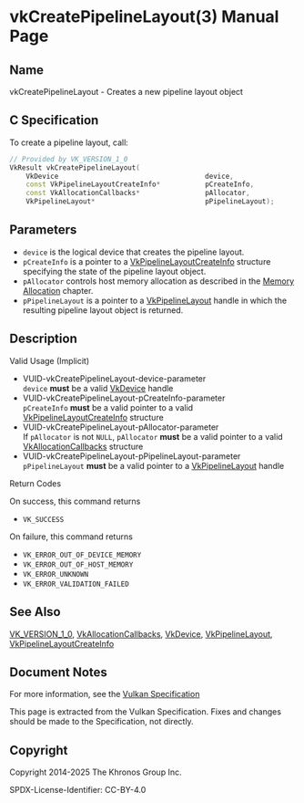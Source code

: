 # vkCreatePipelineLayout(3) Manual Page

## Name

vkCreatePipelineLayout - Creates a new pipeline layout object



## [](#_c_specification)C Specification

To create a pipeline layout, call:

```c++
// Provided by VK_VERSION_1_0
VkResult vkCreatePipelineLayout(
    VkDevice                                    device,
    const VkPipelineLayoutCreateInfo*           pCreateInfo,
    const VkAllocationCallbacks*                pAllocator,
    VkPipelineLayout*                           pPipelineLayout);
```

## [](#_parameters)Parameters

- `device` is the logical device that creates the pipeline layout.
- `pCreateInfo` is a pointer to a [VkPipelineLayoutCreateInfo](https://registry.khronos.org/vulkan/specs/latest/man/html/VkPipelineLayoutCreateInfo.html) structure specifying the state of the pipeline layout object.
- `pAllocator` controls host memory allocation as described in the [Memory Allocation](https://registry.khronos.org/vulkan/specs/latest/html/vkspec.html#memory-allocation) chapter.
- `pPipelineLayout` is a pointer to a [VkPipelineLayout](https://registry.khronos.org/vulkan/specs/latest/man/html/VkPipelineLayout.html) handle in which the resulting pipeline layout object is returned.

## [](#_description)Description

Valid Usage (Implicit)

- [](#VUID-vkCreatePipelineLayout-device-parameter)VUID-vkCreatePipelineLayout-device-parameter  
  `device` **must** be a valid [VkDevice](https://registry.khronos.org/vulkan/specs/latest/man/html/VkDevice.html) handle
- [](#VUID-vkCreatePipelineLayout-pCreateInfo-parameter)VUID-vkCreatePipelineLayout-pCreateInfo-parameter  
  `pCreateInfo` **must** be a valid pointer to a valid [VkPipelineLayoutCreateInfo](https://registry.khronos.org/vulkan/specs/latest/man/html/VkPipelineLayoutCreateInfo.html) structure
- [](#VUID-vkCreatePipelineLayout-pAllocator-parameter)VUID-vkCreatePipelineLayout-pAllocator-parameter  
  If `pAllocator` is not `NULL`, `pAllocator` **must** be a valid pointer to a valid [VkAllocationCallbacks](https://registry.khronos.org/vulkan/specs/latest/man/html/VkAllocationCallbacks.html) structure
- [](#VUID-vkCreatePipelineLayout-pPipelineLayout-parameter)VUID-vkCreatePipelineLayout-pPipelineLayout-parameter  
  `pPipelineLayout` **must** be a valid pointer to a [VkPipelineLayout](https://registry.khronos.org/vulkan/specs/latest/man/html/VkPipelineLayout.html) handle

Return Codes

On success, this command returns

- `VK_SUCCESS`

On failure, this command returns

- `VK_ERROR_OUT_OF_DEVICE_MEMORY`
- `VK_ERROR_OUT_OF_HOST_MEMORY`
- `VK_ERROR_UNKNOWN`
- `VK_ERROR_VALIDATION_FAILED`

## [](#_see_also)See Also

[VK\_VERSION\_1\_0](https://registry.khronos.org/vulkan/specs/latest/man/html/VK_VERSION_1_0.html), [VkAllocationCallbacks](https://registry.khronos.org/vulkan/specs/latest/man/html/VkAllocationCallbacks.html), [VkDevice](https://registry.khronos.org/vulkan/specs/latest/man/html/VkDevice.html), [VkPipelineLayout](https://registry.khronos.org/vulkan/specs/latest/man/html/VkPipelineLayout.html), [VkPipelineLayoutCreateInfo](https://registry.khronos.org/vulkan/specs/latest/man/html/VkPipelineLayoutCreateInfo.html)

## [](#_document_notes)Document Notes

For more information, see the [Vulkan Specification](https://registry.khronos.org/vulkan/specs/latest/html/vkspec.html#vkCreatePipelineLayout)

This page is extracted from the Vulkan Specification. Fixes and changes should be made to the Specification, not directly.

## [](#_copyright)Copyright

Copyright 2014-2025 The Khronos Group Inc.

SPDX-License-Identifier: CC-BY-4.0